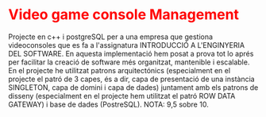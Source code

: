 <h1><span style="color: red;">Video game console Management</span></h1>
Projecte en c++ i postgreSQL per a una empresa que gestiona videoconsoles que es fa a l'assignatura INTRODUCCIÓ A L'ENGINYERIA DEL SOFTWARE. 
En aquesta implementació hem posat a prova tot lo aprés per facilitar la creació de software més organitzat, mantenible i escalable.
En el projecte he utilitzat patrons arquitectónics (especialment en el projecte el patró de 3 capes, és a dir, capa de presentació de una instància SINGLETON, capa de domini i capa de dades) juntament amb els patrons de disseny (especialment en el projecte hem utilitzat el patró ROW DATA GATEWAY) i base de dades (PostreSQL). 
NOTA: 9,5 sobre 10.
